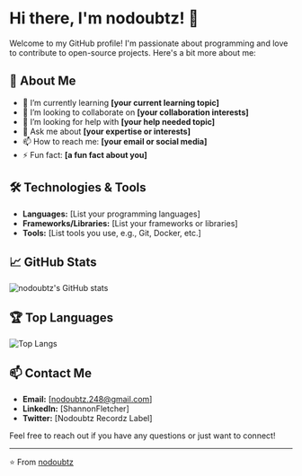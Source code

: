 # Hi there, I'm nodoubtz! 👋

Welcome to my GitHub profile! I'm passionate about programming and love to contribute to open-source projects. Here's a bit more about me:

## 🚀 About Me

- 🌱 I’m currently learning **[your current learning topic]**
- 👯 I’m looking to collaborate on **[your collaboration interests]**
- 🤔 I’m looking for help with **[your help needed topic]**
- 💬 Ask me about **[your expertise or interests]**
- 📫 How to reach me: **[your email or social media]**
- ⚡ Fun fact: **[a fun fact about you]**

## 🛠️ Technologies & Tools

- **Languages:** [List your programming languages]
- **Frameworks/Libraries:** [List your frameworks or libraries]
- **Tools:** [List tools you use, e.g., Git, Docker, etc.]

## 📈 GitHub Stats

![nodoubtz's GitHub stats](https://github-readme-stats.vercel.app/api?username=nodoubtz&show_icons=true&theme=radical)

## 🏆 Top Languages

![Top Langs](https://github-readme-stats.vercel.app/api/top-langs/?username=nodoubtz&layout=compact&theme=radical)

## 📫 Contact Me

- **Email:** [nodoubtz.248@gmail.com]
- **LinkedIn:** [ShannonFletcher]
- **Twitter:** [Nodoubtz Recordz Label]

Feel free to reach out if you have any questions or just want to connect!

---

⭐️ From [nodoubtz](https://github.com/nodoubtz)


